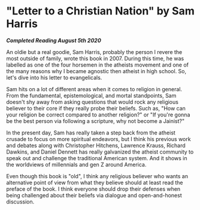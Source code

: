 # "Letter to a Christian Nation" by Sam Harris

***Completed Reading August 5th 2020***

An oldie but a real goodie, Sam Harris, probably the person I revere the most outside of family, wrote this book in 2007. During this time, he was labelled as one of the four horsemen in the atheists movement and one of the many reasons why I became agnostic then atheist in high school. So, let's dive into his letter to evangelicals.

Sam hits on a lot of different areas when it comes to religion in general. From the fundamental, epistemological, and mortal standpoints, Sam doesn't shy away from asking questions that would rock any religious believer to their core if they really probe their beliefs. Such as, "How can your religion be correct compared to another religion?" or "If you're gonna be the best person via following a scripture, why not become a Jainist?"

In the present day, Sam has really taken a step back from the atheist crusade to focus on more spiritual endeavors, but I think his previous work and debates along with Christopher Hitchens, Lawrence Krauss, Richard Dawkins, and Daniel Dennett has really galvanized the atheist community to speak out and challenge the traditional American system. And it shows in the worldviews of millennials and gen Z around America.

Even though this book is "old", I think any religious believer who wants an alternative point of view from what they believe should at least read the preface of the book. I think everyone should drop their defenses when being challenged about their beliefs via dialogue and open-and-honest discussion.
